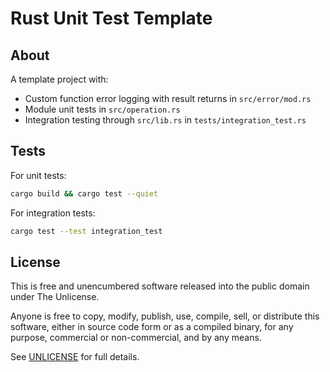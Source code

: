 # Rust Unit Test Template

## About

A template project with:

- Custom function error logging with result returns in `src/error/mod.rs`
- Module unit tests in `src/operation.rs`
- Integration testing through `src/lib.rs` in `tests/integration_test.rs`

## Tests

For unit tests:

```sh
cargo build && cargo test --quiet
```

For integration tests:

```sh
cargo test --test integration_test
```

## License

This is free and unencumbered software released into the public domain under The Unlicense.

Anyone is free to copy, modify, publish, use, compile, sell, or distribute this software, either in source code form or as a compiled binary, for any purpose, commercial or non-commercial, and by any means.

See [UNLICENSE](LICENSE) for full details.
